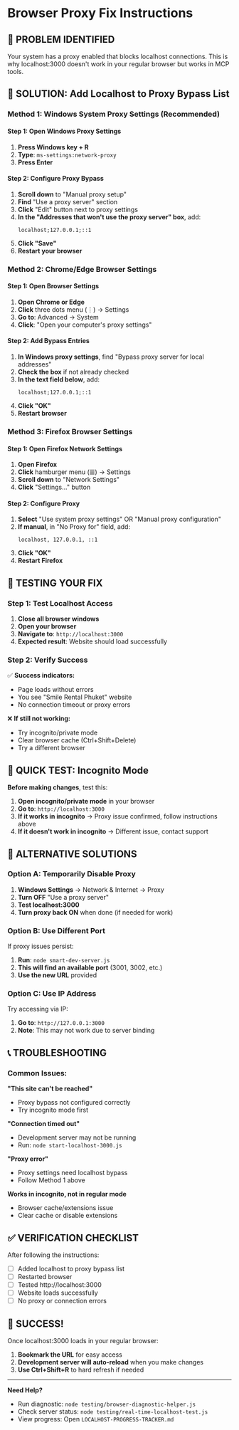 # Browser Proxy Fix Instructions

## 🎯 PROBLEM IDENTIFIED
Your system has a proxy enabled that blocks localhost connections. This is why localhost:3000 doesn't work in your regular browser but works in MCP tools.

## 🔧 SOLUTION: Add Localhost to Proxy Bypass List

### Method 1: Windows System Proxy Settings (Recommended)

#### Step 1: Open Windows Proxy Settings
1. **Press Windows key + R**
2. **Type**: `ms-settings:network-proxy`
3. **Press Enter**

#### Step 2: Configure Proxy Bypass
1. **Scroll down** to "Manual proxy setup"
2. **Find** "Use a proxy server" section
3. **Click** "Edit" button next to proxy settings
4. **In the "Addresses that won't use the proxy server" box**, add:
   ```
   localhost;127.0.0.1;::1
   ```
5. **Click "Save"**
6. **Restart your browser**

### Method 2: Chrome/Edge Browser Settings

#### Step 1: Open Browser Settings
1. **Open Chrome or Edge**
2. **Click** three dots menu (⋮) → Settings
3. **Go to**: Advanced → System
4. **Click**: "Open your computer's proxy settings"

#### Step 2: Add Bypass Entries
1. **In Windows proxy settings**, find "Bypass proxy server for local addresses"
2. **Check the box** if not already checked
3. **In the text field below**, add:
   ```
   localhost;127.0.0.1;::1
   ```
4. **Click "OK"**
5. **Restart browser**

### Method 3: Firefox Browser Settings

#### Step 1: Open Firefox Network Settings
1. **Open Firefox**
2. **Click** hamburger menu (☰) → Settings
3. **Scroll down** to "Network Settings"
4. **Click** "Settings..." button

#### Step 2: Configure Proxy
1. **Select** "Use system proxy settings" OR "Manual proxy configuration"
2. **If manual**, in "No Proxy for" field, add:
   ```
   localhost, 127.0.0.1, ::1
   ```
3. **Click "OK"**
4. **Restart Firefox**

## 🧪 TESTING YOUR FIX

### Step 1: Test Localhost Access
1. **Close all browser windows**
2. **Open your browser**
3. **Navigate to**: `http://localhost:3000`
4. **Expected result**: Website should load successfully

### Step 2: Verify Success
✅ **Success indicators:**
- Page loads without errors
- You see "Smile Rental Phuket" website
- No connection timeout or proxy errors

❌ **If still not working:**
- Try incognito/private mode
- Clear browser cache (Ctrl+Shift+Delete)
- Try a different browser

## 🚨 QUICK TEST: Incognito Mode

**Before making changes**, test this:
1. **Open incognito/private mode** in your browser
2. **Go to**: `http://localhost:3000`
3. **If it works in incognito** → Proxy issue confirmed, follow instructions above
4. **If it doesn't work in incognito** → Different issue, contact support

## 🔄 ALTERNATIVE SOLUTIONS

### Option A: Temporarily Disable Proxy
1. **Windows Settings** → Network & Internet → Proxy
2. **Turn OFF** "Use a proxy server"
3. **Test localhost:3000**
4. **Turn proxy back ON** when done (if needed for work)

### Option B: Use Different Port
If proxy issues persist:
1. **Run**: `node smart-dev-server.js`
2. **This will find an available port** (3001, 3002, etc.)
3. **Use the new URL** provided

### Option C: Use IP Address
Try accessing via IP:
1. **Go to**: `http://127.0.0.1:3000`
2. **Note**: This may not work due to server binding

## 📞 TROUBLESHOOTING

### Common Issues:

**"This site can't be reached"**
- Proxy bypass not configured correctly
- Try incognito mode first

**"Connection timed out"**
- Development server may not be running
- Run: `node start-localhost-3000.js`

**"Proxy error"**
- Proxy settings need localhost bypass
- Follow Method 1 above

**Works in incognito, not in regular mode**
- Browser cache/extensions issue
- Clear cache or disable extensions

## ✅ VERIFICATION CHECKLIST

After following the instructions:

- [ ] Added localhost to proxy bypass list
- [ ] Restarted browser
- [ ] Tested http://localhost:3000
- [ ] Website loads successfully
- [ ] No proxy or connection errors

## 🎉 SUCCESS!

Once localhost:3000 loads in your regular browser:
1. **Bookmark the URL** for easy access
2. **Development server will auto-reload** when you make changes
3. **Use Ctrl+Shift+R** to hard refresh if needed

---

**Need Help?**
- Run diagnostic: `node testing/browser-diagnostic-helper.js`
- Check server status: `node testing/real-time-localhost-test.js`
- View progress: Open `LOCALHOST-PROGRESS-TRACKER.md`

